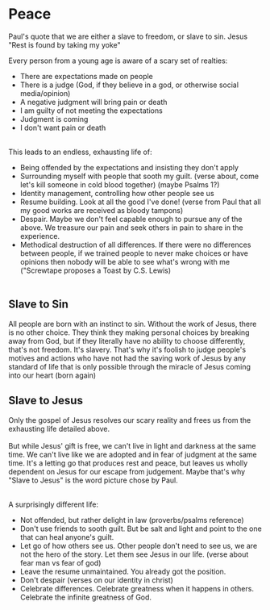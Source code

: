 # Peace

<Verse>
Paul's quote that we are either a slave to freedom, or slave to sin. 
</Verse>
<Verse>
Jesus "Rest is found by taking my yoke"
</Verse>

Every person from a young age is aware of a scary set of realties:
- There are expectations made on people
- There is a judge (God, if they believe in a god, or otherwise social media/opinion)
- A negative judgment will bring pain or death
- I am guilty of not meeting the expectations
- Judgment is coming
- I don't want pain or death
<br><br>


This leads to an endless, exhausting life of:
- Being offended by the expectations and insisting they don't apply
- Surrounding myself with people that sooth my guilt. (verse about, come let's kill someone in cold blood together) (maybe Psalms 1?)
- Identity management, controlling how other people see us
- Resume building. Look at all the good I've done! (verse from Paul that all my good works are received as bloody tampons)
- Despair. Maybe we don't feel capable enough to pursue any of the above. We treasure our pain and seek others in pain to share in the experience.
- Methodical destruction of all differences. If there were no differences between people, if we trained people to never make choices or have opinions then nobody will be able to see what's wrong with me ("Screwtape proposes a Toast by C.S. Lewis)
<br><br>
## Slave to Sin
All people are born with an instinct to sin. Without the work of Jesus, there is no other choice. They think they making personal choices by breaking away from God, but if they literally have no ability to choose differently, that's not freedom. It's slavery. That's why it's foolish to judge people's motives and actions who have not had the saving work of Jesus by any standard of life that is only possible through the miracle of Jesus coming into our heart (born again)

## Slave to Jesus
Only the gospel of Jesus resolves our scary reality and frees us from the exhausting life detailed above.
<br><br>
But while Jesus' gift is free, we can't live in light and darkness at the same time. We can't live like we are adopted and in fear of judgment at the same time. It's a letting go that produces rest and peace, but leaves us wholly dependent on Jesus for our escape from judgement. Maybe that's why "Slave to Jesus" is the word picture chose by Paul.
<br><br>

A surprisingly different life:
- Not offended, but rather delight in law <Todo>(proverbs/psalms reference)</Todo>
- Don't use friends to sooth guilt. But be salt and light and point to the one that can heal anyone's guilt.
- Let go of how others see us. Other people don't need to see us, we are not the hero of the story. Let them see Jesus in our life. (verse about fear man vs fear of god)
- Leave the resume unmaintained. You already got the position.
- Don't despair (verses on our identity in christ)
- Celebrate differences. Celebrate greatness when it happens in others. Celebrate the infinite greatness of God.